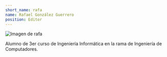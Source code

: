 ```yaml
---
short_name: rafa
name: Rafael González Guerrero
position: Editor
---
```

![Imagen de rafa](/Jekyll-GithubPages/assets/images/rafa.png)  

Alumno de 3er curso de Ingeniería Informática en la rama de Ingeniería de Computadores.
